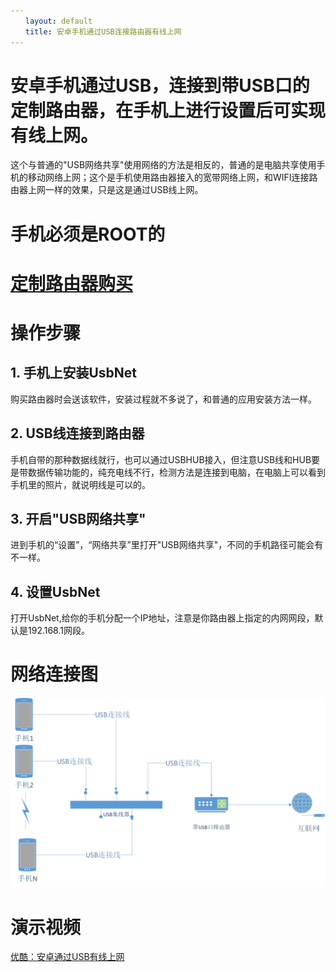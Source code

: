 ```yaml
---
　　layout: default
　　title: 安卓手机通过USB连接路由器有线上网
---
```

#  安卓手机通过USB，连接到带USB口的定制路由器，在手机上进行设置后可实现有线上网。
   这个与普通的"USB网络共享"使用网络的方法是相反的，普通的是电脑共享使用手机的移动网络上网；这个是手机使用路由器接入的宽带网络上网，和WIFI连接路由器上网一样的效果，只是这是通过USB线上网。


#  手机必须是ROOT的

#  [定制路由器购买](https://shop115087930.m.taobao.com/)

# 操作步骤
## 1. 手机上安装UsbNet

购买路由器时会送该软件，安装过程就不多说了，和普通的应用安装方法一样。
         
## 2. USB线连接到路由器
         
手机自带的那种数据线就行，也可以通过USBHUB接入，但注意USB线和HUB要是带数据传输功能的，纯充电线不行，检测方法是连接到电脑，在电脑上可以看到手机里的照片，就说明线是可以的。
   
## 3. 开启"USB网络共享"

进到手机的“设置”，“网络共享”里打开"USB网络共享"，不同的手机路径可能会有不一样。
         
## 4. 设置UsbNet

打开UsbNet,给你的手机分配一个IP地址，注意是你路由器上指定的内网网段，默认是192.168.1网段。
         
# 网络连接图
  ![连接图](/res/pics/work.png)  


# 演示视频
   [优酷：安卓通过USB有线上网](http://v.youku.com/v_show/id_XMzgzOTY3MzIwOA==.html)
